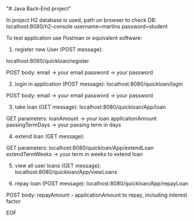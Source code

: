 "# Java Back-End project"

In project H2 database is used,
path on browser to check DB:
localhost:8080/h2-console
username=martins
password=student

To test application use Postman or equivalent software:

1. register new User (POST message):

localhost:8080/quickloan/register

POST body:
email -> your email
password -> your password

2. login in application (POST message):
localhost:8080/quickloan/login

POST body:
email -> your email
password -> your password

3. take loan (GET message):
localhost:8080/quickloan/App/loan

GET parameters:
loanAmount -> your loan applicationAmount
passingTermDays -> your passing term in days

4. extend loan (GET message):

GET parameters:
localhost:8080/quickloan/App/extendLoan
extendTermWeeks -> your term in weeks to extend loan

5.  view all user loans (GET message):
localhost:8080/quickloan/App/viewLoans

6. repay loan (POST message):
localhost:8080/quickloan/App/repayLoan

POST body:
repayAmount - applicationAmount to repay, including interest factor

EOF

